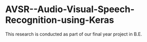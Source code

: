 # AVSR--Audio-Visual-Speech-Recognition-using-Keras
This research is conducted as part of our final year project in B.E.
